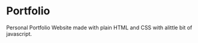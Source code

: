# Portfolio
Personal Portfolio Website made with plain HTML and CSS with alittle bit of javascript.
